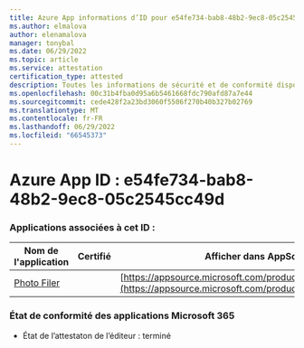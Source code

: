 ```yaml
---
title: Azure App informations d’ID pour e54fe734-bab8-48b2-9ec8-05c2545cc49d
ms.author: elmalova
author: elenamalova
manager: tonybal
ms.date: 06/29/2022
ms.topic: article
ms.service: attestation
certification_type: attested
description: Toutes les informations de sécurité et de conformité disponibles pour e54fe734-bab8-48b2-9ec8-05c2545cc49d.
ms.openlocfilehash: 00c31b4fba0d95a6b5461668fdc790afd87a7e44
ms.sourcegitcommit: cede428f2a23bd3060f5506f270b40b327b02769
ms.translationtype: MT
ms.contentlocale: fr-FR
ms.lasthandoff: 06/29/2022
ms.locfileid: "66545373"
---
```

# <a name="azure-app-id-e54fe734-bab8-48b2-9ec8-05c2545cc49d"></a>Azure App ID : e54fe734-bab8-48b2-9ec8-05c2545cc49d


### <a name="apps-associated-with-this-id"></a>Applications associées à cet ID :
| **Nom de l'application** | **Certifié** | **Afficher dans AppSource** |
|--------------|---------------|-----------------------|
| [Photo Filer](../forward/WA200003881.md) |  | [https://appsource.microsoft.com/product/office/WA200003881](https://appsource.microsoft.com/product/office/WA200003881) |

### <a name="microsoft-365-app-compliance-status"></a>État de conformité des applications Microsoft 365
- État de l’attestaton de l’éditeur : terminé
